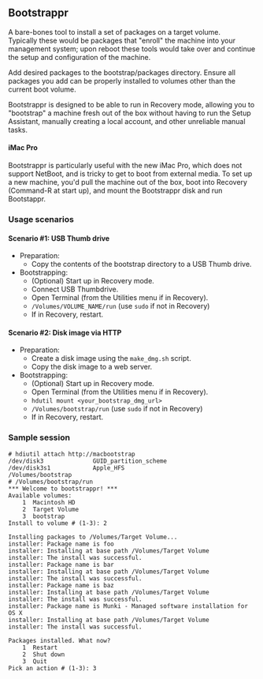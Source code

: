 ## Bootstrappr

A bare-bones tool to install a set of packages on a target volume.  
Typically these would be packages that "enroll" the machine into your management system; upon reboot these tools would take over and continue the setup and configuration of the machine.

Add desired packages to the bootstrap/packages directory. Ensure all packages you add can be properly installed to volumes other than the current boot volume.

Bootstrappr is designed to be able to run in Recovery mode, allowing you to "bootstrap" a machine fresh out of the box without having to run the Setup Assistant, manually creating a local account, and other unreliable manual tasks.

#### iMac Pro
Bootstrappr is particularly useful with the new iMac Pro, which does not support NetBoot, and is tricky to get to boot from external media. To set up a new machine, you'd pull the machine out of the box, boot into Recovery (Command-R at start up), and mount the Bootstrappr disk and run Bootstappr.

### Usage scenarios

#### Scenario #1: USB Thumb drive

* Preparation:
  * Copy the contents of the bootstrap directory to a USB Thumb drive.
* Bootstrapping:
  * (Optional) Start up in Recovery mode.
  * Connect USB Thumbdrive.
  * Open Terminal (from the Utilities menu if in Recovery).
  * `/Volumes/VOLUME_NAME/run` (use `sudo` if not in Recovery)
  * If in Recovery, restart.

#### Scenario #2: Disk image via HTTP

* Preparation:
  * Create a disk image using the `make_dmg.sh` script.
  * Copy the disk image to a web server.
* Bootstrapping:
  * (Optional) Start up in Recovery mode.
  * Open Terminal (from the Utilities menu if in Recovery).
  * `hdutil mount <your_bootstrap_dmg_url>`
  * `/Volumes/bootstrap/run` (use `sudo` if not in Recovery)
  * If in Recovery, restart.


### Sample session

```
# hdiutil attach http://macbootstrap
/dev/disk3          	GUID_partition_scheme          	
/dev/disk3s1        	Apple_HFS                      	/Volumes/bootstrap
# /Volumes/bootstrap/run 
*** Welcome to bootstrappr! ***
Available volumes:
    1  Macintosh HD
    2  Target Volume
    3  bootstrap
Install to volume # (1-3): 2

Installing packages to /Volumes/Target Volume...
installer: Package name is foo
installer: Installing at base path /Volumes/Target Volume
installer: The install was successful.
installer: Package name is bar
installer: Installing at base path /Volumes/Target Volume
installer: The install was successful.
installer: Package name is baz
installer: Installing at base path /Volumes/Target Volume
installer: The install was successful.
installer: Package name is Munki - Managed software installation for OS X
installer: Installing at base path /Volumes/Target Volume
installer: The install was successful.

Packages installed. What now?
    1  Restart
    2  Shut down
    3  Quit
Pick an action # (1-3): 3
```
